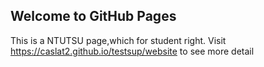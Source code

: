 ## Welcome to GitHub Pages

This is a NTUTSU page,which for student right.
Visit https://caslat2.github.io/testsup/website to see more detail
